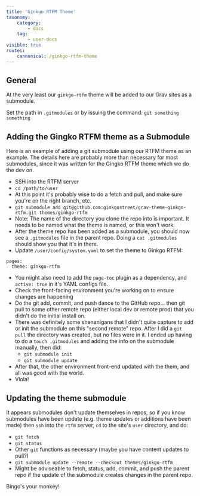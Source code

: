 ```yaml
---
title: 'Ginkgo RTFM Theme'
taxonomy:
    category:
        - docs
    tag:
        - user-docs
visible: true
routes:
    cannonical: /ginkgo-rtfm-theme
---
```


## General

At the very least our `ginkgo-rtfm` theme will be added to our Grav sites as a submodule.

Set the path in `.gitmodules` or by issuing the command: `git something something`

## Adding the Gingko RTFM theme as a Submodule

Here is an example of adding a git submodule using our RTFM theme as an example. The details here are probably more than necessary for most submodules, since it was written for the Gingko RTFM theme which we do the dev on.

- SSH into the RTFM server
- `cd /path/to/user`
- At this point it's probably wise to do a fetch and pull, and make sure you're on the right branch, etc.
- `git submodule add git@github.com:ginkgostreet/grav-theme-ginkgo-rtfm.git themes/ginkgo-rtfm`
- Note: The name of the directory you clone the repo into is important. It needs to be named what the theme is named, or this won't work.
- After the theme repo has been added as a submodule, you should now see a `.gitmodules` file in the parent repo. Doing a `cat .gitmodules` should show you that it's in there.
- Update `/user/config/system.yaml` to set the theme to Ginkgo RTFM:
```
pages:
  theme: ginkgo-rtfm
```
- You might also need to add the `page-toc` plugin as a dependency, and `active: true` in it's YAML configs file.
- Check the front-facing environment you're working on to ensure changes are happening
- Do the git add, commit, and push dance to the GitHub repo... then git pull to some other remote repo (either local dev or remote prod) that you didn't do the initial install on.
- There was definitely some shenanigans that I didn't quite capture to add or init the submodule on this "second remote" repo. After I did a `git pull` the directory was created, but no files were in it. I ended up having to do a `touch .gitmodules` and adding the info on the submodule manually, then did:
  - `git submodule init`
  - `git submodule update`
- After that, the other environment front-end updated with the them, and all was good with the world. 
- Viola!

## Updating the theme submodule

It appears submodules don't update themselves in repos, so if you know submodules have been update (e.g. theme updates or additions have been made) then `ssh` into the `rtfm` server, `cd` to the site's `user` directory, and do:

- `git fetch`
- `git status`
- Other `git` functions as necessary (maybe you have content updates to pull?)
- `git submodule update --remote --checkout themes/ginkgo-rtfm`
- Might be adviseable to fetch, status, add, commit, and push the parent repo if the update of the submodule creates changes in the parent repo.

Bingo's your monkey!

